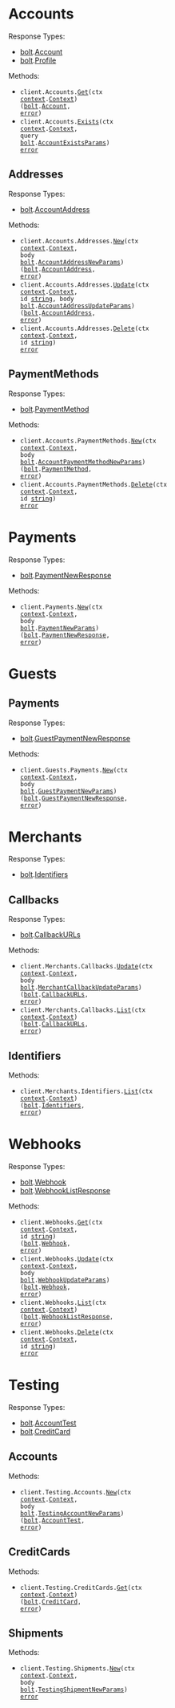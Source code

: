 # Accounts

Response Types:

- <a href="https://pkg.go.dev/github.com/bolt/bolt-go">bolt</a>.<a href="https://pkg.go.dev/github.com/bolt/bolt-go#Account">Account</a>
- <a href="https://pkg.go.dev/github.com/bolt/bolt-go">bolt</a>.<a href="https://pkg.go.dev/github.com/bolt/bolt-go#Profile">Profile</a>

Methods:

- <code title="get /account">client.Accounts.<a href="https://pkg.go.dev/github.com/bolt/bolt-go#AccountService.Get">Get</a>(ctx <a href="https://pkg.go.dev/context">context</a>.<a href="https://pkg.go.dev/context#Context">Context</a>) (<a href="https://pkg.go.dev/github.com/bolt/bolt-go">bolt</a>.<a href="https://pkg.go.dev/github.com/bolt/bolt-go#Account">Account</a>, <a href="https://pkg.go.dev/builtin#error">error</a>)</code>
- <code title="get /account/exists">client.Accounts.<a href="https://pkg.go.dev/github.com/bolt/bolt-go#AccountService.Exists">Exists</a>(ctx <a href="https://pkg.go.dev/context">context</a>.<a href="https://pkg.go.dev/context#Context">Context</a>, query <a href="https://pkg.go.dev/github.com/bolt/bolt-go">bolt</a>.<a href="https://pkg.go.dev/github.com/bolt/bolt-go#AccountExistsParams">AccountExistsParams</a>) <a href="https://pkg.go.dev/builtin#error">error</a></code>

## Addresses

Response Types:

- <a href="https://pkg.go.dev/github.com/bolt/bolt-go">bolt</a>.<a href="https://pkg.go.dev/github.com/bolt/bolt-go#AccountAddress">AccountAddress</a>

Methods:

- <code title="post /account/addresses">client.Accounts.Addresses.<a href="https://pkg.go.dev/github.com/bolt/bolt-go#AccountAddressService.New">New</a>(ctx <a href="https://pkg.go.dev/context">context</a>.<a href="https://pkg.go.dev/context#Context">Context</a>, body <a href="https://pkg.go.dev/github.com/bolt/bolt-go">bolt</a>.<a href="https://pkg.go.dev/github.com/bolt/bolt-go#AccountAddressNewParams">AccountAddressNewParams</a>) (<a href="https://pkg.go.dev/github.com/bolt/bolt-go">bolt</a>.<a href="https://pkg.go.dev/github.com/bolt/bolt-go#AccountAddress">AccountAddress</a>, <a href="https://pkg.go.dev/builtin#error">error</a>)</code>
- <code title="put /account/addresses/{id}">client.Accounts.Addresses.<a href="https://pkg.go.dev/github.com/bolt/bolt-go#AccountAddressService.Update">Update</a>(ctx <a href="https://pkg.go.dev/context">context</a>.<a href="https://pkg.go.dev/context#Context">Context</a>, id <a href="https://pkg.go.dev/builtin#string">string</a>, body <a href="https://pkg.go.dev/github.com/bolt/bolt-go">bolt</a>.<a href="https://pkg.go.dev/github.com/bolt/bolt-go#AccountAddressUpdateParams">AccountAddressUpdateParams</a>) (<a href="https://pkg.go.dev/github.com/bolt/bolt-go">bolt</a>.<a href="https://pkg.go.dev/github.com/bolt/bolt-go#AccountAddress">AccountAddress</a>, <a href="https://pkg.go.dev/builtin#error">error</a>)</code>
- <code title="delete /account/addresses/{id}">client.Accounts.Addresses.<a href="https://pkg.go.dev/github.com/bolt/bolt-go#AccountAddressService.Delete">Delete</a>(ctx <a href="https://pkg.go.dev/context">context</a>.<a href="https://pkg.go.dev/context#Context">Context</a>, id <a href="https://pkg.go.dev/builtin#string">string</a>) <a href="https://pkg.go.dev/builtin#error">error</a></code>

## PaymentMethods

Response Types:

- <a href="https://pkg.go.dev/github.com/bolt/bolt-go">bolt</a>.<a href="https://pkg.go.dev/github.com/bolt/bolt-go#PaymentMethod">PaymentMethod</a>

Methods:

- <code title="post /account/payment-methods">client.Accounts.PaymentMethods.<a href="https://pkg.go.dev/github.com/bolt/bolt-go#AccountPaymentMethodService.New">New</a>(ctx <a href="https://pkg.go.dev/context">context</a>.<a href="https://pkg.go.dev/context#Context">Context</a>, body <a href="https://pkg.go.dev/github.com/bolt/bolt-go">bolt</a>.<a href="https://pkg.go.dev/github.com/bolt/bolt-go#AccountPaymentMethodNewParams">AccountPaymentMethodNewParams</a>) (<a href="https://pkg.go.dev/github.com/bolt/bolt-go">bolt</a>.<a href="https://pkg.go.dev/github.com/bolt/bolt-go#PaymentMethod">PaymentMethod</a>, <a href="https://pkg.go.dev/builtin#error">error</a>)</code>
- <code title="delete /account/payment-methods/{id}">client.Accounts.PaymentMethods.<a href="https://pkg.go.dev/github.com/bolt/bolt-go#AccountPaymentMethodService.Delete">Delete</a>(ctx <a href="https://pkg.go.dev/context">context</a>.<a href="https://pkg.go.dev/context#Context">Context</a>, id <a href="https://pkg.go.dev/builtin#string">string</a>) <a href="https://pkg.go.dev/builtin#error">error</a></code>

# Payments

Response Types:

- <a href="https://pkg.go.dev/github.com/bolt/bolt-go">bolt</a>.<a href="https://pkg.go.dev/github.com/bolt/bolt-go#PaymentNewResponse">PaymentNewResponse</a>

Methods:

- <code title="post /payments">client.Payments.<a href="https://pkg.go.dev/github.com/bolt/bolt-go#PaymentService.New">New</a>(ctx <a href="https://pkg.go.dev/context">context</a>.<a href="https://pkg.go.dev/context#Context">Context</a>, body <a href="https://pkg.go.dev/github.com/bolt/bolt-go">bolt</a>.<a href="https://pkg.go.dev/github.com/bolt/bolt-go#PaymentNewParams">PaymentNewParams</a>) (<a href="https://pkg.go.dev/github.com/bolt/bolt-go">bolt</a>.<a href="https://pkg.go.dev/github.com/bolt/bolt-go#PaymentNewResponse">PaymentNewResponse</a>, <a href="https://pkg.go.dev/builtin#error">error</a>)</code>

# Guests

## Payments

Response Types:

- <a href="https://pkg.go.dev/github.com/bolt/bolt-go">bolt</a>.<a href="https://pkg.go.dev/github.com/bolt/bolt-go#GuestPaymentNewResponse">GuestPaymentNewResponse</a>

Methods:

- <code title="post /guest/payments">client.Guests.Payments.<a href="https://pkg.go.dev/github.com/bolt/bolt-go#GuestPaymentService.New">New</a>(ctx <a href="https://pkg.go.dev/context">context</a>.<a href="https://pkg.go.dev/context#Context">Context</a>, body <a href="https://pkg.go.dev/github.com/bolt/bolt-go">bolt</a>.<a href="https://pkg.go.dev/github.com/bolt/bolt-go#GuestPaymentNewParams">GuestPaymentNewParams</a>) (<a href="https://pkg.go.dev/github.com/bolt/bolt-go">bolt</a>.<a href="https://pkg.go.dev/github.com/bolt/bolt-go#GuestPaymentNewResponse">GuestPaymentNewResponse</a>, <a href="https://pkg.go.dev/builtin#error">error</a>)</code>

# Merchants

Response Types:

- <a href="https://pkg.go.dev/github.com/bolt/bolt-go">bolt</a>.<a href="https://pkg.go.dev/github.com/bolt/bolt-go#Identifiers">Identifiers</a>

## Callbacks

Response Types:

- <a href="https://pkg.go.dev/github.com/bolt/bolt-go">bolt</a>.<a href="https://pkg.go.dev/github.com/bolt/bolt-go#CallbackURLs">CallbackURLs</a>

Methods:

- <code title="patch /merchant/callbacks">client.Merchants.Callbacks.<a href="https://pkg.go.dev/github.com/bolt/bolt-go#MerchantCallbackService.Update">Update</a>(ctx <a href="https://pkg.go.dev/context">context</a>.<a href="https://pkg.go.dev/context#Context">Context</a>, body <a href="https://pkg.go.dev/github.com/bolt/bolt-go">bolt</a>.<a href="https://pkg.go.dev/github.com/bolt/bolt-go#MerchantCallbackUpdateParams">MerchantCallbackUpdateParams</a>) (<a href="https://pkg.go.dev/github.com/bolt/bolt-go">bolt</a>.<a href="https://pkg.go.dev/github.com/bolt/bolt-go#CallbackURLs">CallbackURLs</a>, <a href="https://pkg.go.dev/builtin#error">error</a>)</code>
- <code title="get /merchant/callbacks">client.Merchants.Callbacks.<a href="https://pkg.go.dev/github.com/bolt/bolt-go#MerchantCallbackService.List">List</a>(ctx <a href="https://pkg.go.dev/context">context</a>.<a href="https://pkg.go.dev/context#Context">Context</a>) (<a href="https://pkg.go.dev/github.com/bolt/bolt-go">bolt</a>.<a href="https://pkg.go.dev/github.com/bolt/bolt-go#CallbackURLs">CallbackURLs</a>, <a href="https://pkg.go.dev/builtin#error">error</a>)</code>

## Identifiers

Methods:

- <code title="get /merchant/identifiers">client.Merchants.Identifiers.<a href="https://pkg.go.dev/github.com/bolt/bolt-go#MerchantIdentifierService.List">List</a>(ctx <a href="https://pkg.go.dev/context">context</a>.<a href="https://pkg.go.dev/context#Context">Context</a>) (<a href="https://pkg.go.dev/github.com/bolt/bolt-go">bolt</a>.<a href="https://pkg.go.dev/github.com/bolt/bolt-go#Identifiers">Identifiers</a>, <a href="https://pkg.go.dev/builtin#error">error</a>)</code>

# Webhooks

Response Types:

- <a href="https://pkg.go.dev/github.com/bolt/bolt-go">bolt</a>.<a href="https://pkg.go.dev/github.com/bolt/bolt-go#Webhook">Webhook</a>
- <a href="https://pkg.go.dev/github.com/bolt/bolt-go">bolt</a>.<a href="https://pkg.go.dev/github.com/bolt/bolt-go#WebhookListResponse">WebhookListResponse</a>

Methods:

- <code title="get /webhooks/{id}">client.Webhooks.<a href="https://pkg.go.dev/github.com/bolt/bolt-go#WebhookService.Get">Get</a>(ctx <a href="https://pkg.go.dev/context">context</a>.<a href="https://pkg.go.dev/context#Context">Context</a>, id <a href="https://pkg.go.dev/builtin#string">string</a>) (<a href="https://pkg.go.dev/github.com/bolt/bolt-go">bolt</a>.<a href="https://pkg.go.dev/github.com/bolt/bolt-go#Webhook">Webhook</a>, <a href="https://pkg.go.dev/builtin#error">error</a>)</code>
- <code title="put /webhooks">client.Webhooks.<a href="https://pkg.go.dev/github.com/bolt/bolt-go#WebhookService.Update">Update</a>(ctx <a href="https://pkg.go.dev/context">context</a>.<a href="https://pkg.go.dev/context#Context">Context</a>, body <a href="https://pkg.go.dev/github.com/bolt/bolt-go">bolt</a>.<a href="https://pkg.go.dev/github.com/bolt/bolt-go#WebhookUpdateParams">WebhookUpdateParams</a>) (<a href="https://pkg.go.dev/github.com/bolt/bolt-go">bolt</a>.<a href="https://pkg.go.dev/github.com/bolt/bolt-go#Webhook">Webhook</a>, <a href="https://pkg.go.dev/builtin#error">error</a>)</code>
- <code title="get /webhooks">client.Webhooks.<a href="https://pkg.go.dev/github.com/bolt/bolt-go#WebhookService.List">List</a>(ctx <a href="https://pkg.go.dev/context">context</a>.<a href="https://pkg.go.dev/context#Context">Context</a>) (<a href="https://pkg.go.dev/github.com/bolt/bolt-go">bolt</a>.<a href="https://pkg.go.dev/github.com/bolt/bolt-go#WebhookListResponse">WebhookListResponse</a>, <a href="https://pkg.go.dev/builtin#error">error</a>)</code>
- <code title="delete /webhooks/{id}">client.Webhooks.<a href="https://pkg.go.dev/github.com/bolt/bolt-go#WebhookService.Delete">Delete</a>(ctx <a href="https://pkg.go.dev/context">context</a>.<a href="https://pkg.go.dev/context#Context">Context</a>, id <a href="https://pkg.go.dev/builtin#string">string</a>) <a href="https://pkg.go.dev/builtin#error">error</a></code>

# Testing

Response Types:

- <a href="https://pkg.go.dev/github.com/bolt/bolt-go">bolt</a>.<a href="https://pkg.go.dev/github.com/bolt/bolt-go#AccountTest">AccountTest</a>
- <a href="https://pkg.go.dev/github.com/bolt/bolt-go">bolt</a>.<a href="https://pkg.go.dev/github.com/bolt/bolt-go#CreditCard">CreditCard</a>

## Accounts

Methods:

- <code title="post /testing/accounts">client.Testing.Accounts.<a href="https://pkg.go.dev/github.com/bolt/bolt-go#TestingAccountService.New">New</a>(ctx <a href="https://pkg.go.dev/context">context</a>.<a href="https://pkg.go.dev/context#Context">Context</a>, body <a href="https://pkg.go.dev/github.com/bolt/bolt-go">bolt</a>.<a href="https://pkg.go.dev/github.com/bolt/bolt-go#TestingAccountNewParams">TestingAccountNewParams</a>) (<a href="https://pkg.go.dev/github.com/bolt/bolt-go">bolt</a>.<a href="https://pkg.go.dev/github.com/bolt/bolt-go#AccountTest">AccountTest</a>, <a href="https://pkg.go.dev/builtin#error">error</a>)</code>

## CreditCards

Methods:

- <code title="get /testing/credit-cards">client.Testing.CreditCards.<a href="https://pkg.go.dev/github.com/bolt/bolt-go#TestingCreditCardService.Get">Get</a>(ctx <a href="https://pkg.go.dev/context">context</a>.<a href="https://pkg.go.dev/context#Context">Context</a>) (<a href="https://pkg.go.dev/github.com/bolt/bolt-go">bolt</a>.<a href="https://pkg.go.dev/github.com/bolt/bolt-go#CreditCard">CreditCard</a>, <a href="https://pkg.go.dev/builtin#error">error</a>)</code>

## Shipments

Methods:

- <code title="post /testing/shipments">client.Testing.Shipments.<a href="https://pkg.go.dev/github.com/bolt/bolt-go#TestingShipmentService.New">New</a>(ctx <a href="https://pkg.go.dev/context">context</a>.<a href="https://pkg.go.dev/context#Context">Context</a>, body <a href="https://pkg.go.dev/github.com/bolt/bolt-go">bolt</a>.<a href="https://pkg.go.dev/github.com/bolt/bolt-go#TestingShipmentNewParams">TestingShipmentNewParams</a>) <a href="https://pkg.go.dev/builtin#error">error</a></code>
